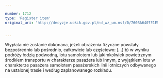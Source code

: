 ```yaml
---

number: 1712
type: 'Register item'
original_uri: 'http://decyzje.uokik.gov.pl/nd_wz_um.nsf/0/760BA6407E1E5BD3C125765F003ABBF2?OpenDocument'


---
```


Wypłata nie zostanie dokonana, jeżeli obrażenia fizyczne powstały bezpośrednio lub pośrednio, całkowicie lub częściowo: (…) b) w wyniku podróży łodzią podwodną, lotu samolotem lub jakimkolwiek powietrznym środkiem transportu w charakterze pasażera lub innym, z wyjątkiem lotu w charakterze pasażera samolotem pasażerskich linii lotniczych odbywanego na ustalonej trasie i według zaplanowanego rozkładu.
